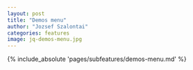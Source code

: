 ```yaml
---
layout: post
title: "Demos menu"
author: "Jozsef Szalontai"
categories: features
image: jq-demos-menu.jpg
---
```


{% include_absolute 'pages/subfeatures/demos-menu.md' %}